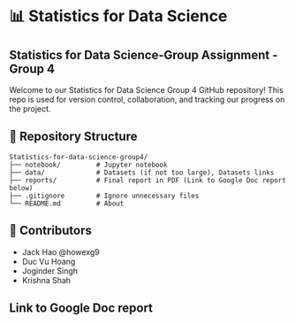 # 📊 Statistics for Data Science

## Statistics for Data Science-Group Assignment - Group 4
Welcome to our Statistics for Data Science Group 4 GitHub repository! This repo is used for version control, collaboration, and tracking our progress on the project.

## 📁 Repository Structure

    Statistics-for-data-science-group4/
    ├── notebook/         # Jupyter notebook
    ├── data/             # Datasets (if not too large), Datasets links
    ├── reports/          # Final report in PDF (Link to Google Doc report below)
    ├── .gitignore        # Ignore unnecessary files
    └── README.md         # About

## 👥 Contributors
- Jack Hao      @howexg9
- Duc Vu Hoang      
- Joginder Singh         
- Krishna Shah                      

## Link to Google Doc report 

